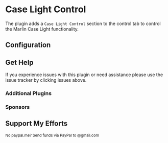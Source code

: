 # Case Light Control

The plugin adds a `Case Light Control` section to the control tab to control the Marlin Case Light functionality.

## Configuration

## Get Help

If you experience issues with this plugin or need assistance please use the issue tracker by clicking issues above.

### Additional Plugins

### Sponsors

## Support My Efforts


<small>No paypal.me? Send funds via PayPal to &#64;gmail&#46;com</small>
